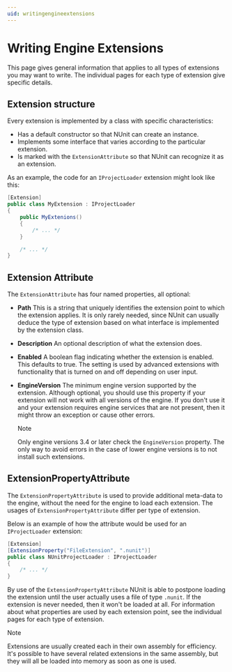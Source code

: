 ```yaml
---
uid: writingengineextensions
---
```


# Writing Engine Extensions

This page gives general information that applies to all types of extensions you may want to write. The individual pages for each type of extension give specific details.

## Extension structure

Every extension is implemented by a class with specific characteristics:

* Has a default constructor so that NUnit can create an instance.
* Implements some interface that varies according to the particular extension.
* Is marked with the `ExtensionAttribute` so that NUnit can recognize it as an extension.

As an example, the code for an `IProjectLoader` extension might look like this:

```csharp
[Extension]
public class MyExtension : IProjectLoader
{
    public MyExtenions()
    {
        /* ... */
    }

    /* ... */
}
```

## Extension Attribute

The `ExtensionAttribute` has four named properties, all optional:

* **Path** This is a string that uniquely identifies the extension point to which the extension applies. It is only rarely needed, since NUnit can usually deduce the type of extension based on what interface is implemented by the extension class.

* **Description** An optional description of what the extension does.

* **Enabled** A boolean flag indicating whether the extension is enabled. This defaults to true. The setting is used by advanced extensions with functionality that is turned on and off depending on user input.

* **EngineVersion** The minimum engine version supported by the extension. Although optional, you should use this property if your extension will not work with all versions of the engine. If you don't use it and your extension requires engine services that are not present, then it might throw an exception or cause other errors.

    > [!NOTE]
    > Only engine versions 3.4 or later check the `EngineVersion` property. The only way to avoid errors in the case of lower engine versions is to not install such extensions.

## ExtensionPropertyAttribute

The `ExtensionPropertyAttribute` is used to provide additional meta-data to the engine, without the need for the engine to load each extension. The usages of `ExtensionPropertyAttribute` differ per type of extension.

Below is an example of how the attribute would be used for an `IProjectLoader` extension:

```csharp
[Extension]
[ExtensionProperty("FileExtension", ".nunit")]
public class NUnitProjectLoader : IProjectLoader
{
    /* ... */
}
```

By use of the `ExtensionPropertyAttribute` NUnit is able to postpone loading the extension until the user actually uses a file of type `.nunit`. If the extension is never needed, then it won't be loaded at all. For information about what properties are used by each extension point, see the individual pages for each type of extension.

> [!NOTE]
> Extensions are usually created each in their own assembly for efficiency. It's possible to have several related extensions in the same assembly, but they will all be loaded into memory as soon as one is used.
